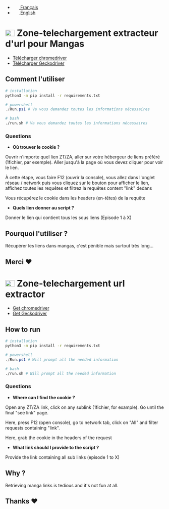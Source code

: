 - [<img src="https://upload.wikimedia.org/wikipedia/commons/thumb/c/c3/Flag_of_France.svg/1200px-Flag_of_France.svg.png" height=12 width=20/> Français](#-zone-telechargement-extracteur-durl-pour-mangas)
- [<img src="https://upload.wikimedia.org/wikipedia/en/thumb/a/ae/Flag_of_the_United_Kingdom.svg/1200px-Flag_of_the_United_Kingdom.svg.png" height=12 width=20/> English](#-zone-telechargement-url-extractor)

# <img src="https://upload.wikimedia.org/wikipedia/commons/thumb/c/c3/Flag_of_France.svg/1200px-Flag_of_France.svg.png" height=20 width=30/> Zone-telechargement extracteur d'url pour Mangas

- [Télécharger chromedriver](https://chromedriver.chromium.org/downloads)
- [Télécharger Geckodriver](https://github.com/mozilla/geckodriver/releases/tag/v0.30.0)

## Comment l'utiliser

```bash
# installation
python3 -m pip install -r requirements.txt
```

```powershell
# powershell
./Run.ps1 # Va vous demandez toutes les informations nécessaires
```
```bash
# bash
./run.sh # Va vous demandez toutes les informations nécessaires
```

### Questions

- **Où trouver le cookie ?**

Ouvrir n'importe quel lien ZT/ZA, aller sur votre hébergeur de liens préféré (1fichier, par exemple). Aller jusqu'à la page où vous devez cliquer pour voir le lien.

À cette étape, vous faire F12 (ouvrir la console), vous allez dans l'onglet réseau / network puis vous cliquez sur le bouton pour afficher le lien, affichez toutes les requêtes et filtrez la requêtes content "link" dedans

Vous récupérez le cookie dans les headers (en-têtes) de la requête

- **Quels lien donner au script ?**

Donner le lien qui contient tous les sous liens (Episode 1 à X)

## Pourquoi l'utiliser ?

Récupérer les liens dans mangas, c'est pénible mais surtout très long...

## Merci ♥️


# <img src="https://upload.wikimedia.org/wikipedia/en/thumb/a/ae/Flag_of_the_United_Kingdom.svg/1200px-Flag_of_the_United_Kingdom.svg.png" height=20 width=30/> Zone-telechargement url extractor

- [Get chromedriver](https://chromedriver.chromium.org/downloads)
- [Get Geckodriver](https://github.com/mozilla/geckodriver/releases/tag/v0.30.0)

## How to run

```bash
# installation
python3 -m pip install -r requirements.txt
```

```powershell
# powershell
./Run.ps1 # Will prompt all the needed information
```
```bash
# bash
./run.sh # Will prompt all the needed information
```

### Questions

- **Where can I find the cookie ?**

Open any ZT/ZA link, click on any sublink (1fichier, for example). Go until the final "see link" page.

Here, press F12 (open console), go to network tab, click on "All" and filter requests containing "link".

Here, grab the cookie in the headers of the request

- **What link should I provide to the script ?**

Provide the link containing all sub links (episode 1 to X)

## Why ?

Retrieving manga links is tedious and it's not fun at all.

## Thanks ♥️
